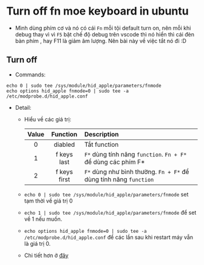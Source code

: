 # Turn off fn moe keyboard in ubuntu

- Mình dùng phím cơ và nó có cái `Fn` mỗi tội default turn on, nên mỗi khi debug thay vì vì `F5` bật chế độ debug trên vscode thì nó hiển thì cái đèn bàn phím , hay F11 là giảm âm lượng. Nên bài này về việc tắt nó đi :D 


## Turn off
- Commands:

```
echo 0 | sudo tee /sys/module/hid_apple/parameters/fnmode
echo options hid_apple fnmode=0 | sudo tee -a /etc/modprobe.d/hid_apple.conf
```

- Detail:
  - Hiểu về các giá trị:
    
    | Value | Function | Description|
    | :--:     |:--: | :-- |
    | 0 | diabled | Tắt function |
    | 1 | f keys last |  `F*` dùng tính năng `function`. `Fn + F*` để dùng các phím F* |
    | 2 | f keys first | `F*` dùng như bình thường. `Fn + F*` để dùng tính năng `function`|

  - `echo 0 | sudo tee /sys/module/hid_apple/parameters/fnmode`  set tạm thời về giá trị 0
  - `echo 1 | sudo tee /sys/module/hid_apple/parameters/fnmode` để set về 1 nếu muốn.
  - `echo options hid_apple fnmode=0 | sudo tee -a /etc/modprobe.d/hid_apple.conf` để các lần sau khi restart máy vẫn là giá trị 0.
  -  Chi tiết hơn ở [đây](https://help.ubuntu.com/community/AppleKeyboard#Change_Function_Key_behavior)